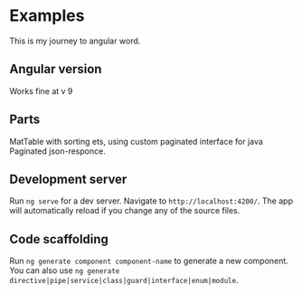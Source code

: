 # Examples

This is my journey to angular word. 

## Angular version
Works fine at v 9

## Parts

MatTable with sorting ets, using custom paginated interface for java   Paginated json-responce.

## Development server

Run `ng serve` for a dev server. Navigate to `http://localhost:4200/`. The app will automatically reload if you change any of the source files.

## Code scaffolding

Run `ng generate component component-name` to generate a new component. You can also use `ng generate directive|pipe|service|class|guard|interface|enum|module`.

